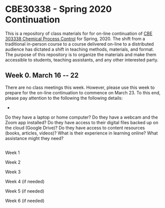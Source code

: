 # CBE30338 - Spring 2020 Continuation

This is a repository of class materials for for on-line continuation of [CBE 303338 Chemical Process Control](http://jckantor.github.io/CBE30338/) for Spring, 2020.  The shift from a traditional in-person course to a course delivered on-line to a distributed audience has dictated a shift in teaching methods, materials, and format. The purpose of this repository is to organize the materials and make them accessible to students, teaching assistants, and any other interested party. 

## Week 0.  March 16 -- 22

There are no class meetings this week. However, please use this week to prepare for the on-line continuation to commence on March 23. To this end, please pay attention to the following the following details:

* 


Do they have a laptop or home computer? 
Do they have a webcam and the Zoom app installed?
Do they have access to their digital files backed up on the cloud (Google Drive)?
Do they have access to content resources (books, articles, videos)?
What is their experience in learning online? What assistance might they need?  




##


Week 1


Week 2


Week 3


Week 4 (if needed)


Week 5 (if needed)


Week 6 (if needed)

